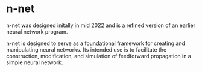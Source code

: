 # n-net

n-net was designed initally in mid 2022 and is a refined version of an earlier neural network program.

n-net is designed to serve as a foundational framework for creating and manipulating neural networks. Its intended use is to facilitate the construction, modification, and simulation of feedforward propagation in a simple neural network. 
